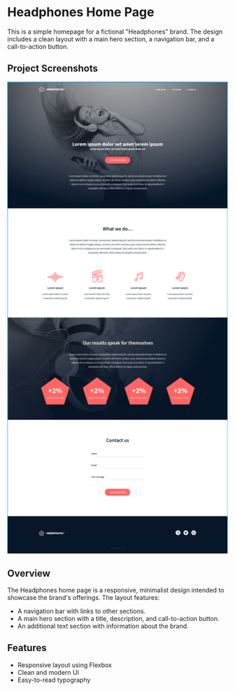 # Headphones Home Page

This is a simple homepage for a fictional "Headphones" brand. The design includes a clean layout with a main hero section, a navigation bar, and a call-to-action button.

## Project Screenshots
<img width="700px" src="images/main.png">

## Overview
The Headphones home page is a responsive, minimalist design intended to showcase the brand's offerings. The layout features:
- A navigation bar with links to other sections.
- A main hero section with a title, description, and call-to-action button.
- An additional text section with information about the brand.

## Features
- Responsive layout using Flexbox
- Clean and modern UI
- Easy-to-read typography


